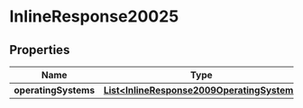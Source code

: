 
# InlineResponse20025

## Properties
Name | Type | Description | Notes
------------ | ------------- | ------------- | -------------
**operatingSystems** | [**List&lt;InlineResponse2009OperatingSystem&gt;**](InlineResponse2009OperatingSystem.md) |  |  [optional]



